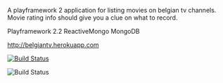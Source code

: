 A playframework 2 application for listing movies on belgian tv channels. Movie rating info should give you a clue on what to record.

Playframework 2.2
ReactiveMongo
MongoDB

<http://belgiantv.herokuapp.com>

[![Build Status](https://travis-ci.org/francisdb/belgiantv.png?branch=master)](https://travis-ci.org/francisdb/belgiantv)

![Build Status](https://www.codeship.io/projects/f0663d10-f562-0130-8cb4-3a7857e44df3/status)
